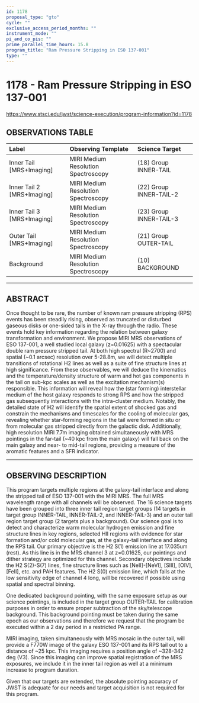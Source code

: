 ```yaml
---
id: 1178
proposal_type: "gto"
cycle: ""
exclusive_access_period_months: ""
instrument_mode: ""
pi_and_co_pis: ""
prime_parallel_time_hours: 15.8
program_title: "Ram Pressure Stripping in ESO 137-001"
type: ""
---
```

# 1178 - Ram Pressure Stripping in ESO 137-001
https://www.stsci.edu/jwst/science-execution/program-information?id=1178
## OBSERVATIONS TABLE
| Label                      | Observing Template                     | Science Target             |
| :------------------------- | :------------------------------------- | :------------------------- |
| Inner Tail [MRS+Imaging]   | MIRI Medium Resolution Spectroscopy    | (18) Group INNER-TAIL      |
| Inner Tail 2 [MRS+Imaging]| MIRI Medium Resolution Spectroscopy    | (22) Group INNER-TAIL-2    |
| Inner Tail 3 [MRS+Imaging]| MIRI Medium Resolution Spectroscopy    | (23) Group INNER-TAIL-3    |
| Outer Tail [MRS+Imaging]  | MIRI Medium Resolution Spectroscopy    | (21) Group OUTER-TAIL      |
| Background                 | MIRI Medium Resolution Spectroscopy    | (10) BACKGROUND            |

---

## ABSTRACT

Once thought to be rare, the number of known ram pressure stripping (RPS) events has been steadily rising, observed as truncated or disturbed gaseous disks or one-sided tails in the X-ray through the radio. These events hold key information regarding the relation between galaxy transformation and environment. We propose MIRI MRS observations of ESO 137-001, a well studied local galaxy (z=0.01625) with a spectacular double ram pressure stripped tail. At both high spectral (R~2700) and spatial (~0.1 arcsec) resolution over 5-28.8m, we will detect multiple transitions of rotational H2 lines as well as a suite of fine structure lines at high significance. From these observables, we will deduce the kinematics and the temperature/density structure of warm and hot gas components in the tail on sub-kpc scales as well as the excitation mechanism(s) responsible. This information will reveal how the (star forming) interstellar medium of the host galaxy responds to strong RPS and how the stripped gas subsequently interactions with the intra-cluster medium. Notably, the detailed state of H2 will identify the spatial extent of shocked gas and constrain the mechanisms and timescales for the cooling of molecular gas, revealing whether star-forming regions in the tail were formed in situ or from molecular gas stripped directly from the galactic disk. Additionally, high resolution MIRI 7.7m imaging obtained simultaneously with MRS pointings in the far-tail (~40 kpc from the main galaxy) will fall back on the main galaxy and near- to mid-tail regions, providing a measure of the aromatic features and a SFR indicator.

---

## OBSERVING DESCRIPTION

This program targets multiple regions at the galaxy-tail interface and along the stripped tail of ESO 137-001 with the MIRI MRS. The full MRS wavelength range with all channels will be observed. The 16 science targets have been grouped into three inner tail region target groups (14 targets in target group INNER-TAIL, INNER-TAIL-2, and INNER-TAIL-3) and an outer tail region target group (2 targets plus a background). Our science goal is to detect and characterize warm molecular hydrogen emission and fine structure lines in key regions, selected HII regions with evidence for star formation and/or cold molecular gas, at the galaxy-tail interface and along the RPS tail. Our primary objective is the H2 S(1) emission line at 17.035um (rest). As this line is in the MRS channel 3 at z=0.01625, our pointings and dither strategy are optimized for this channel. Secondary objectives include the H2 S(2)-S(7) lines, fine structure lines such as [NeII]-[NeVI], [SIII], [OIV], [FeII], etc. and PAH features. The H2 S(0) emission line, which falls at the low sensitivity edge of channel 4 long, will be recovered if possible using spatial and spectral binning.

One dedicated background pointing, with the same exposure setup as our science pointings, is included in the target group OUTER-TAIL for calibration purposes in order to ensure proper subtraction of the sky/telescope background. This background pointing must be taken during the same epoch as our observations and therefore we request that the program be executed within a 2 day period in a restricted PA range.

MIRI imaging, taken simultaneously with MRS mosaic in the outer tail, will provide a F770W image of the galaxy ESO 137-001 and its RPS tail out to a distance of ~25 kpc. This imaging requires a position angle of ~328-342 deg (V3). Since this imaging can improve spatial registration of the MRS exposures, we include it in the inner tail region as well at a minimum increase to program duration.

Given that our targets are extended, the absolute pointing accuracy of JWST is adequate for our needs and target acquisition is not required for this program.